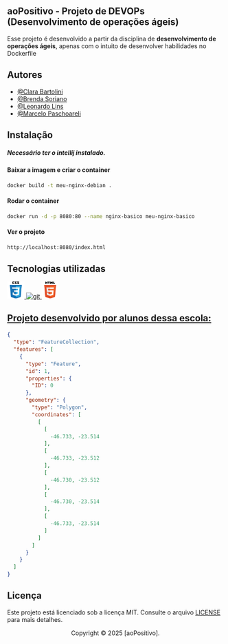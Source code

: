 
## aoPositivo - Projeto de DEVOPs (Desenvolvimento de operações ágeis)

Esse projeto é desenvolvido a partir da disciplina de __desenvolvimento de operações ágeis__, apenas com o intuito de desenvolver habilidades no Dockerfile

## Autores

- [@Clara Bartolini](https://github.com/clarabartolini) 
- [@Brenda Soriano](https://github.com/brendasoriano)
- [@Leonardo Lins](https://github.com/leonardolinsz) 
- [@Marcelo Paschoareli](https://github.com/MarceloPaschoareli) 

## Instalação

##### Necessário ter o intellij instalado.

#### Baixar a imagem e criar o container

```bash
docker build -t meu-nginx-debian . 
```

#### Rodar o container

```bash
docker run -d -p 8080:80 --name nginx-basico meu-nginx-basico
```

#### Ver o projeto

```bash
http://localhost:8080/index.html
```

## Tecnologias utilizadas
<p align="left"> <a href="https://www.w3schools.com/css/" target="_blank" rel="noreferrer"> <img src="https://raw.githubusercontent.com/devicons/devicon/master/icons/css3/css3-original-wordmark.svg" alt="css3" width="40" height="40"/> </a> <a href="https://git-scm.com/" target="_blank" rel="noreferrer"> <img src="https://www.vectorlogo.zone/logos/git-scm/git-scm-icon.svg" alt="git" width="40" height="40"/> </a> <a href="https://www.w3.org/html/" target="_blank" rel="noreferrer"> <img src="https://raw.githubusercontent.com/devicons/devicon/master/icons/html5/html5-original-wordmark.svg" alt="html5" width="40" height="40"/>  </p>


## Projeto desenvolvido por alunos dessa escola:

```geojson
{
  "type": "FeatureCollection",
  "features": [
    {
      "type": "Feature",
      "id": 1,
      "properties": {
        "ID": 0
      },
      "geometry": {
        "type": "Polygon",
        "coordinates": [
          [
            [
              -46.733, -23.514
            ],
            [
              -46.733, -23.512
            ],
            [
              -46.730, -23.512
            ],
            [
              -46.730, -23.514
            ],
            [
              -46.733, -23.514
            ]
          ]
        ]
      }
    }
  ]
}
```

## Licença

Este projeto está licenciado sob a licença MIT. Consulte o arquivo [LICENSE](LICENSE) para mais detalhes.

<p align="center">
  Copyright © 2025 [aoPositivo].
</p>


